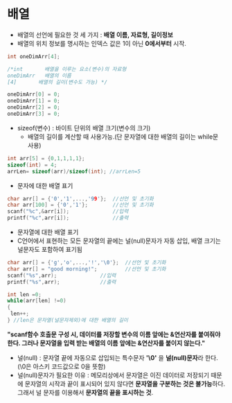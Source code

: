 배열 
========
* 배열의 선언에 필요한 것 세 가지 : **배열 이름, 자료형, 길이정보**
* 배열의 위치 정보를 명시하는 인덱스 값은 1이 아닌 **0에서부터** 시작.

```cpp
int oneDimArr[4];

/*int       배열을 이루는 요소(변수)의 자료형
oneDimArr	배열의 이름
[4]       배열의 길이(변수도 가능) */

oneDimArr[0] = 0;
oneDimArr[1] = 0;
oneDimArr[2] = 0;
oneDimArr[3] = 0;
```

* sizeof(변수) : 바이트 단위의 배열 크기(변수의 크기)
  * 배열의 길이를 계산할 때 사용가능.(단 문자열에 대한 배열의 길이는 while문 사용)
```cpp
int arr[5] = {0,1,1,1,1};
sizeof(int) = 4;
arrLen= sizeof(arr)/sizeof(int); //arrLen=5

```

* 문자에 대한 배열 표기
```cpp
char arr[] = {'0','1',...,'99'};  //선언 및 초기화 
char arr[100] = {'0','1'};        //선언 및 초기화
scanf("%c",&arr[i]);              //입력
printf("%c",arr[i]);              //출력
```

* 문자열에 대한 배열 표기
* C언어에서 표현하는 모든 문자열의 끝에는 널(null)문자가 자동 삽입, 배열 크기는 널문자도 포함하여 표기됨
```cpp
char arr[] = {'g','o',...,'!','\0'};  //선언 및 초기화
char arr[] = "good morning!";         //선언 및 초기화
scanf("%s",arr);              //입력
printf("%s",arr);             //출력

int len =0;
while(arr[len] !=0)
{
 len++;
} //len은 문자열(널문자제외)에 대한 배열의 길이
```
**"scanf함수 호출문 구성 시, 데이터를 저장할 변수의 이름 앞에는 &연산자를 붙여줘야 한다. 그러나 문자열을 입력 받는 배열의 이름 앞에는 &연산자를 붙이지 않는다."**

* 널(null) : 문자열 끝에 자동으로 삽입되는 특수문자 **'\0'** 을 **널(null)문자**라 한다.(\0은 아스키 코드값으로 0을 뜻함)
* 널(null)문자가 필요한 이유 : 메모리상에서 문자열은 이진 데이터로 저장되기 때문에 문자열의 시작과 끝이 표시되어 있지 않다면 **문자열을 구분하는 것은 불가능**하다.
 그래서 널 문자를 이용해서 **문자열의 끝을 표시하는 것**.
















